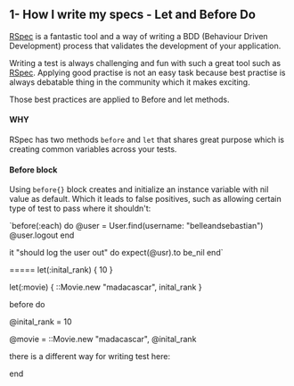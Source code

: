 ## 1- How I write my specs - Let and Before Do

[RSpec](https://www.relishapp.com/rspec/) is a fantastic tool and a way of writing a BDD (Behaviour Driven Development) process that validates the development of your application.

Writing a test is always challenging and fun with such a great tool such as [RSpec](https://www.relishapp.com/rspec/). Applying good practise is not an easy task because best practise is always debatable thing in the community which it makes exciting.

Those best practices are applied to Before and let methods.
 
#### WHY

RSpec has two methods `before` and `let` that shares great purpose which is creating common variables across your tests.

#### Before block
Using `before{}` block creates and initialize an instance variable with nil value as default. Which it leads to false positives, such as allowing certain type of test to pass where it shouldn't:

`before(:each) do
    @user = User.find(username: "belleandsebastian")
    @user.logout
end

it "should log the user out" do
    expect(@usr).to be_nil
end`





=====
let(:inital_rank) { 10 }

let(:movie) { ::Movie.new "madacascar", inital_rank }



before do

@inital_rank = 10

@movie = ::Movie.new "madacascar", @inital_rank

there is a different way for writing test here:

end